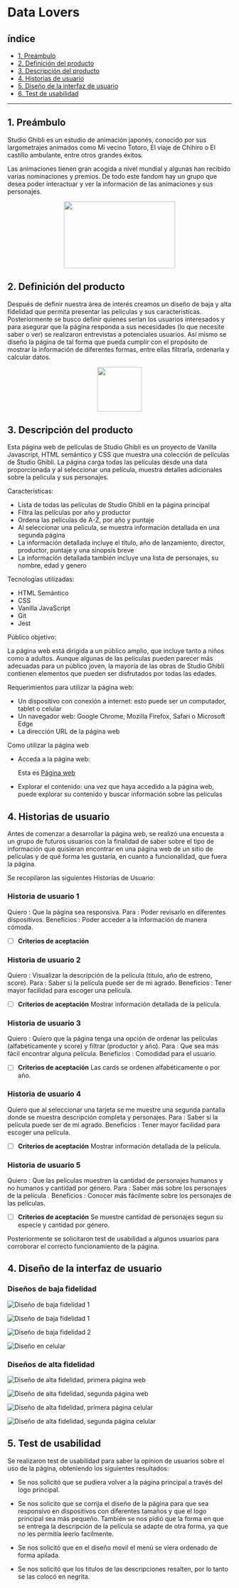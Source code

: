 # Data Lovers

## índice 

* [1. Preámbulo](#1-preámbulo)
* [2. Definición del producto](#2-definición-del-producto)
* [3. Descripción del producto](#3-descripción-del-producto)
* [4. Historias de usuario](#4-historias-de-usuario) 
* [5. Diseño de la interfaz de usuario](#5-diseño-de-la-interfaz-de-usuario)
* [6. Test de usabilidad](#6-test-de-usabilidad) 

***

## 1. Preámbulo

Studio Ghibli es un estudio de animación japonés, conocido por sus largometrajes animados como Mi vecino Totoro, El viaje de Chihiro o El castillo ambulante, entre otros grandes éxitos.

Las animaciones tienen gran acogida a nivel mundial y algunas han recibido varias nominaciones y premios. De todo este fandom hay un grupo que desea poder interactuar y ver la información de las animaciones y sus personajes.

<p align="center">
<img src="https://cdn.worldvectorlogo.com/logos/studio-ghibli-logo.svg" width="250px" height="150px">
</p>

## 2. Definición del producto

Después de definir nuestra área de interés creamos un diseño de baja y alta fidelidad que permita presentar las peliculas y sus caracteristicas. Posteriormente se busco definir quienes serían los usuarios interesados y para asegurar que la página responda a sus necesidades (lo que necesite saber o ver) se realizaron entrevistas a potenciales usuarios. Así mismo se diseño la página de tal forma que pueda cumplir con el propósito de mostrar la información de diferentes formas, entre ellas filtrarla, ordenarla y calcular datos.   

<p align="center">
<img src="https://ghibli-park.jp/site/img/index/kuro02.svg" width="100px" height="100px">
</p>

## 3. Descripción del producto

Esta página web de películas de Studio Ghibli es un proyecto de Vanilla Javascript, HTML semántico y CSS que muestra una colección de películas de Studio Ghibli. La página carga todas las películas desde una data proporcionada y al seleccionar una película, muestra detalles adicionales sobre la pelicula y sus personajes.

Características:
  - Lista de todas las películas de Studio Ghibli en la página principal
  - Filtra las películas por año y productor
  - Ordena las películas de A-Z, por año y puntaje
  - Al seleccionar una película, se muestra información detallada en una segunda página
  - La información detallada incluye el título, año de lanzamiento, director, productor, puntaje  y una sinopsis breve
  - La información detallada también incluye una lista de personajes, su nombre, edad y genero

Tecnologías utilizadas:
  - HTML Semántico
  - CSS
  - Vanilla JavaScript
  - Git
  - Jest 

Público objetivo:

La página web está dirigida a un público amplio, que incluye tanto a niños como a adultos. Aunque algunas de las películas pueden parecer más adecuadas para un público joven, la mayoría de las obras de Studio Ghibli contienen elementos que pueden ser disfrutados por todas las edades.

Requerimientos para utilizar la página web:

  - Un dispositivo con conexión a internet: esto puede ser un  computador, tablet o celular
  - Un navegador web: Google Chrome, Mozilla Firefox, Safari o Microsoft Edge
  - La dirección URL de la página web
    
Como utilizar la página web

  - Acceda a la página web: <p>Esta es <a href="https://jackelinegs.github.io/DEV005-data-lovers/src/" title="Página web"> Página web</a></p>
  - Explorar el contenido: una vez que haya accedido a la página web, puede explorar su contenido y buscar información sobre las películas


## 4. Historias de usuario

Antes de comenzar a desarrollar la página web, se realizó una encuesta a un grupo de futuros usuarios con la finalidad de saber sobre el tipo de información que quisieran encontrar en una página web de un sitio de películas y de qué forma les gustaría, en cuanto a funcionalidad, que fuera la página.

Se recopilaron las siguientes Historias de Usuario:

### Historia de usuario 1 
Quiero : Que la página sea responsiva. 
Para : Poder revisarlo en diferentes dispositivos. 
Beneficios : Poder acceder a la información de manera cómoda.

- [ ] **Criterios de aceptación**

### Historia de usuario 2
Quiero : Visualizar la descripción de la película (titulo, año de estreno, score).
Para : Saber si la película puede ser de mi agrado.
Beneficios : Tener mayor facilidad para escoger una película.

- [ ] **Criterios de aceptación**
Mostrar información detallada de la película.

### Historia de usuario 3
Quiero : Quiero que la página tenga una opción de ordenar las películas (alfabeticamente y score) y filtrar (productor y año).
Para : Que sea más fácil encontrar alguna película.
Beneficios : Comodidad para el usuario.

- [ ] **Criterios de aceptación**
Las cards se ordenen alfabéticamente o por año.

### Historia de usuario 4
Quiero que al seleccionar una tarjeta se me muestre una segunda pantalla donde se muestra descripción completa y personajes.
Para : Saber si la película puede ser de mi agrado.
Beneficios : Tener mayor facilidad para escoger una película.

- [ ] **Criterios de aceptación**
Mostrar información detallada de la película.

### Historia de usuario 5
Quiero : Que las películas muestren la cantidad de personajes humanos y no humanos y cantidad por género. 
Para : Saber más sobre los personajes de la película .
Beneficios : Conocer más fácilmente sobre los personajes de las películas. 

- [ ] **Criterios de aceptación**
Se muestre cantidad de personajes segun su especie y cantidad por género.

Posteriormente se solicitaron test de usabilidad a algunos usuarios para corroborar el correcto funcionamiento de la página.

## 4. Diseño de la interfaz de usuario

  ### Diseños de baja fidelidad

  ![Diseño de baja fidelidad 1](/dise%C3%B1os/dise%C3%B1o_baja_fidelidad/baja_fidelidad_uno.PNG)

  ![Diseño de baja fidelidad 1](/diseños/diseños_baja_fidelidad/baja_fidelidad_uno.PNG)

  ![Diseño de baja fidelidad 2](/dise%C3%B1os/dise%C3%B1o_baja_fidelidad/baja_fidelidad_dos.PNG)

  ![Diseño en celular](/dise%C3%B1os/dise%C3%B1o_baja_fidelidad/baja_fidelidad_celular.PNG)

  ### Diseños de alta fidelidad

  ![Diseño de alta fidelidad, primera página web](/dise%C3%B1os/dise%C3%B1o_alta_fidelidad/pagina1_web.png)

  ![Diseño de alta fidelidad, segunda página web](/dise%C3%B1os/dise%C3%B1o_alta_fidelidad/pagina2_web.png)

  ![Diseño de alta fidelidad, primera página celular](/dise%C3%B1os/dise%C3%B1o_alta_fidelidad/pagina1_iphone.png)

  ![Diseño de alta fidelidad, segunda página celular](/dise%C3%B1os/dise%C3%B1o_alta_fidelidad/pagina2_iphone.png)

  
## 5. Test de usabilidad

Se realizaron test de usabilidad para saber la opinion de usuarios sobre el uso de la página, obteniendo los siguientes resultados:

  - Se nos solicitó que se pudiera volver a la página principal a través del logo principal.

  - Se nos solicito que se corrija el diseño de la página para que sea responsivo en dispositivos con diferentes tamaños y que el logo principal sea más pequeño. También se nos pidió que la forma en que se entrega la descripción de la película se adapte de otra forma, ya que no les permitía leerlo facilmente.

  - Se nos solicitó que en el diseño movil el menú se viera ordenado de forma apilada.

  - Se nos solicitó que los titulos de las descripciones resalten, por lo tanto se las colocó en negrita.
